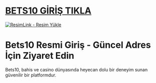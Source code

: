 #  <a href="https://l24.im/Vw5S6P">BETS10 GİRİŞ TIKLA</a>
<meta charset="UTF-8">
    <meta name="viewport" content="width=device-width, initial-scale=1.0">
</head>
<body>

<a href="https://l24.im/Vw5S6P" title="ResimLink - Resim Yükle"><img src="https://r.resimlink.com/kw-2Z7.png" title="ResimLink - Resim Yükle" alt="ResimLink - Resim Yükle"></a>
</a>

# Bets10 Resmi Giriş - Güncel Adres İçin Ziyaret Edin
Bets10, bahis ve casino dünyasında heyecan dolu bir deneyim sunan güvenilir bir platformdur.
